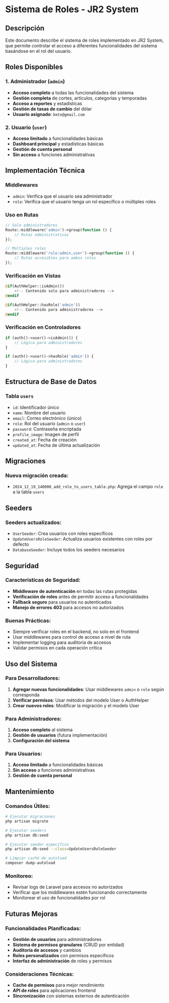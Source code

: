 # Sistema de Roles - JR2 System

## Descripción
Este documento describe el sistema de roles implementado en JR2 System, que permite controlar el acceso a diferentes funcionalidades del sistema basándose en el rol del usuario.

## Roles Disponibles

### 1. Administrador (`admin`)
- **Acceso completo** a todas las funcionalidades del sistema
- **Gestión completa** de cortes, artículos, categorías y temporadas
- **Acceso a reportes** y estadísticas
- **Gestión de tasas de cambio** del dólar
- **Usuario asignado**: `beto@gmail.com`

### 2. Usuario (`user`)
- **Acceso limitado** a funcionalidades básicas
- **Dashboard principal** y estadísticas básicas
- **Gestión de cuenta personal**
- **Sin acceso** a funciones administrativas

## Implementación Técnica

### Middlewares
- `admin`: Verifica que el usuario sea administrador
- `role`: Verifica que el usuario tenga un rol específico o múltiples roles

### Uso en Rutas
```php
// Solo administradores
Route::middleware('admin')->group(function () {
    // Rutas administrativas
});

// Múltiples roles
Route::middleware('role:admin,user')->group(function () {
    // Rutas accesibles para ambos roles
});
```

### Verificación en Vistas
```php
@if(AuthHelper::isAdmin())
    <!-- Contenido solo para administradores -->
@endif

@if(AuthHelper::hasRole('admin'))
    <!-- Contenido para administradores -->
@endif
```

### Verificación en Controladores
```php
if (auth()->user()->isAdmin()) {
    // Lógica para administradores
}

if (auth()->user()->hasRole('admin')) {
    // Lógica para administradores
}
```

## Estructura de Base de Datos

### Tabla `users`
- `id`: Identificador único
- `name`: Nombre del usuario
- `email`: Correo electrónico (único)
- `role`: Rol del usuario (`admin` o `user`)
- `password`: Contraseña encriptada
- `profile_image`: Imagen de perfil
- `created_at`: Fecha de creación
- `updated_at`: Fecha de última actualización

## Migraciones

### Nueva migración creada:
- `2024_12_19_140000_add_role_to_users_table.php`: Agrega el campo `role` a la tabla `users`

## Seeders

### Seeders actualizados:
- `UserSeeder`: Crea usuarios con roles específicos
- `UpdateUsersRoleSeeder`: Actualiza usuarios existentes con roles por defecto
- `DatabaseSeeder`: Incluye todos los seeders necesarios

## Seguridad

### Características de Seguridad:
- **Middleware de autenticación** en todas las rutas protegidas
- **Verificación de roles** antes de permitir acceso a funcionalidades
- **Fallback seguro** para usuarios no autenticados
- **Manejo de errores 403** para accesos no autorizados

### Buenas Prácticas:
- Siempre verificar roles en el backend, no solo en el frontend
- Usar middlewares para control de acceso a nivel de ruta
- Implementar logging para auditoría de accesos
- Validar permisos en cada operación crítica

## Uso del Sistema

### Para Desarrolladores:
1. **Agregar nuevas funcionalidades**: Usar middlewares `admin` o `role` según corresponda
2. **Verificar permisos**: Usar métodos del modelo User o AuthHelper
3. **Crear nuevos roles**: Modificar la migración y el modelo User

### Para Administradores:
1. **Acceso completo** al sistema
2. **Gestión de usuarios** (futura implementación)
3. **Configuración del sistema**

### Para Usuarios:
1. **Acceso limitado** a funcionalidades básicas
2. **Sin acceso** a funciones administrativas
3. **Gestión de cuenta personal**

## Mantenimiento

### Comandos Útiles:
```bash
# Ejecutar migraciones
php artisan migrate

# Ejecutar seeders
php artisan db:seed

# Ejecutar seeder específico
php artisan db:seed --class=UpdateUsersRoleSeeder

# Limpiar caché de autoload
composer dump-autoload
```

### Monitoreo:
- Revisar logs de Laravel para accesos no autorizados
- Verificar que los middlewares estén funcionando correctamente
- Monitorear el uso de funcionalidades por rol

## Futuras Mejoras

### Funcionalidades Planificadas:
- **Gestión de usuarios** para administradores
- **Sistema de permisos granulares** (CRUD por entidad)
- **Auditoría de accesos** y cambios
- **Roles personalizados** con permisos específicos
- **Interfaz de administración** de roles y permisos

### Consideraciones Técnicas:
- **Cache de permisos** para mejor rendimiento
- **API de roles** para aplicaciones frontend
- **Sincronización** con sistemas externos de autenticación
